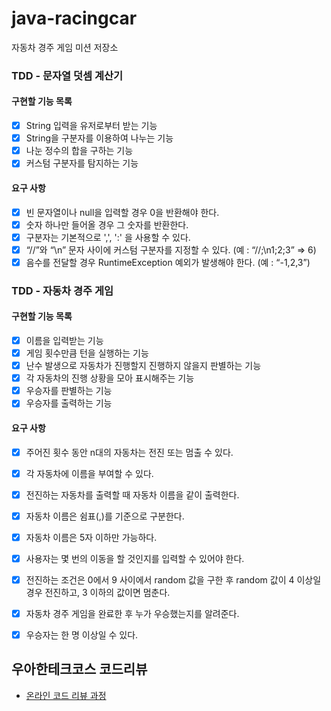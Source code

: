 # java-racingcar
자동차 경주 게임 미션 저장소

### TDD - 문자열 덧셈 계산기
#### 구현할 기능 목록
* [x] String 입력을 유저로부터 받는 기능
* [x] String을 구분자를 이용하여 나누는 기능
* [x] 나눈 정수의 합을 구하는 기능
* [x] 커스텀 구분자를 탐지하는 기능

#### 요구 사항
* [x] 빈 문자열이나 null을 입력할 경우 0을 반환해야 한다.
* [x] 숫자 하나만 들어올 경우 그 숫자를 반환한다.
* [x] 구분자는 기본적으로 ',', ':' 을 사용할 수 있다.
* [x]  “//”와 “\n” 문자 사이에 커스텀 구분자를 지정할 수 있다. (예 : “//;\n1;2;3” => 6)
* [x] 음수를 전달할 경우 RuntimeException 예외가 발생해야 한다. (예 : “-1,2,3”)

### TDD - 자동차 경주 게임
#### 구현할 기능 목록
* [x] 이름을 입력받는 기능
* [x] 게임 횟수만큼 턴을 실행하는 기능
* [x] 난수 발생으로 자동차가 진행할지 진행하지 않을지 판별하는 기능
* [x] 각 자동차의 진행 상황을 모아 표시해주는 기능
* [x] 우승자를 판별하는 기능 
* [x] 우승자를 출력하는 기능

#### 요구 사항
* [x] 주어진 횟수 동안 n대의 자동차는 전진 또는 멈출 수 있다.
* [x] 각 자동차에 이름을 부여할 수 있다. 
* [x] 전진하는 자동차를 출력할 때 자동차 이름을 같이 출력한다.
* [x] 자동차 이름은 쉼표(,)를 기준으로 구분한다.
* [x] 자동차 이름은 5자 이하만 가능하다.
* [x] 사용자는 몇 번의 이동을 할 것인지를 입력할 수 있어야 한다.
* [x] 전진하는 조건은 0에서 9 사이에서 random 값을 구한 후 random 값이 4 이상일 경우 전진하고, 3 이하의 값이면 멈춘다.
* [x] 자동차 경주 게임을 완료한 후 누가 우승했는지를 알려준다.
* [x] 우승자는 한 명 이상일 수 있다.


## 우아한테크코스 코드리뷰
* [온라인 코드 리뷰 과정](https://github.com/woowacourse/woowacourse-docs/blob/master/maincourse/README.md)